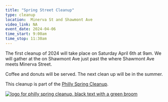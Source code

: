 ```yaml
---
title: "Spring Street Cleanup"
type: cleanup
location:  Minerva St and Shawmont Ave
video_link: NA
event_date: 2024-04-06
time_start: 9:00am
time_stop: 11:30am
---
```


The first cleanup of 2024 will take place on Saturday April 6th at 9am. We will gather at the on Shawmont Ave just past the where Shawmont Ave meets Minerva Street.

Coffee and donuts will be served. The next clean up will be in the summer.

This cleanup is part of the <a href="https://www.phila.gov/programs/philly-spring-cleanup/">Philly Spring Cleanup</a>.

<a href="https://www.phila.gov/programs/philly-spring-cleanup/"><img src="https://www.phila.gov/programs/philly-spring-cleanup/" alt="logo for philly spring cleanup, black text with a green broom"/></a>
